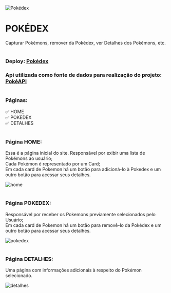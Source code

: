 ![Pokédex](https://user-images.githubusercontent.com/102442943/210075359-7cd35d00-82f1-4e04-9502-e2454eb77568.png)

# POKÉDEX
<p> Capturar Pokémons, remover da Pokédex, ver Detalhes dos Pokémons, etc. </p>
 
#

### Deploy: [Pokédex](https://amuck-approval.surge.sh/)
### Api utilizada como fonte de dados para realização do projeto:  [PokéAPI](https://pokeapi.co/)

#

### Páginas:

:white_check_mark: HOME
<br/>
:white_check_mark: POKEDEX
<br/>
:white_check_mark: DETALHES

#

### Página HOME:

<p>
   Essa é a página inicial do site. Responsável por exibir uma lista de Pokémons ao usuário;
   <br/>
   Cada Pokémon é representado por um Card;
   <br/>
   Em cada card de Pokemon há um botão para adicioná-lo à Pokedex e um outro botão para acessar seus detalhes.
</p>

![home](https://user-images.githubusercontent.com/102442943/210081704-b8a86137-4043-48af-9f14-8a8900341d5d.png)

#

### Página POKEDEX:

<p>
   Responsável por receber os Pokemons previamente selecionados pelo Usuário;
   <br/>
   Em cada card de Pokemon há um botão para removê-lo da Pokédex e um outro botão para acessar seus detalhes.
</p>

![pokedex](https://user-images.githubusercontent.com/102442943/210083470-91e2a46e-1f56-416e-b994-519fdc802d97.png)

#

### Página DETALHES:

<p> Uma página com informações adicionais à respeito do Pokémon selecionado.</p>

![detalhes](https://user-images.githubusercontent.com/102442943/210084376-a7e13436-6185-4121-9caf-580e0eb8930c.png)
